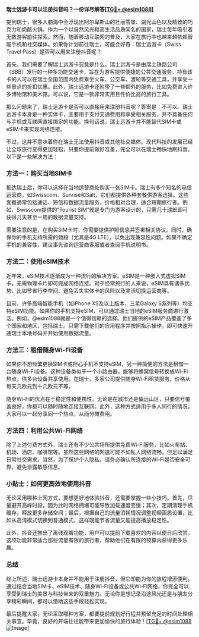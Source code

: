 **瑞士远游卡可以注册抖音吗？一份详尽解答[[TG💪+ @esim1088](https://t.me/s/esim1088)]**

提到瑞士，很多人脑海中会浮现出阿尔卑斯山的壮丽雪景、湖光山色以及精致的巧克力和奶酪火锅。作为一个以自然风光和高生活品质闻名的国家，瑞士每年吸引着无数游客前往探索。然而，随着移动互联网的普及，大家在旅行中也越来越依赖智能手机和社交媒体。如果你计划前往瑞士，可能会好奇：瑞士远游卡（Swiss Travel Pass）是否可以用来注册抖音呢？

首先，我们需要了解瑞士远游卡究竟是什么。瑞士远游卡是由瑞士铁路公司（SBB）发行的一种多功能交通卡，旨在为游客提供便捷的公共交通服务。持有该卡的人可以在瑞士全国范围内免费乘坐火车、公交车、渡轮等交通工具，并享受一些景点的折扣优惠。此外，瑞士远游卡还附带了一些额外的服务，比如免费进入许多博物馆和美术馆。可以说，它是一款非常实用且性价比高的旅行工具。

那么问题来了，瑞士远游卡是否可以直接用来注册抖音呢？答案是：不可以。瑞士远游卡本身是一种实体卡，主要用于支付交通费用和享受相关服务，并不具备任何与手机或互联网直接绑定的功能。换句话说，瑞士远游卡并不能替代SIM卡或eSIM卡来实现网络连接。

不过，这并不意味着你在瑞士无法使用抖音或其他社交媒体。现代科技的发展已经让全球旅行变得更加轻松，只要你提前做好准备，完全可以在瑞士畅快地刷抖音。以下是一些解决方法：

### 方法一：购买当地SIM卡

抵达瑞士后，你可以选择在当地运营商处购买一张SIM卡。瑞士有多个知名的电信运营商，如Swisscom、Sunrise和Salt，它们都提供各种套餐供游客选择。这些套餐通常包括通话、短信和数据流量服务，价格相对合理，适合短期旅行者。例如，Swisscom提供的“Tourist SIM”就是专门为游客设计的，只需几十瑞郎即可获得几天甚至一周的数据流量支持。

需要注意的是，在购买SIM卡时，你需要提供护照信息并签署相关协议。同时，确保你的手机支持所需的频段（尤其是4G LTE），以免出现兼容性问题。如果不确定手机的兼容性，建议事先咨询运营商客服或者查阅手机说明书。

### 方法二：使用eSIM技术

近年来，eSIM技术逐渐成为一种流行的解决方案。eSIM是一种嵌入式虚拟SIM卡，无需物理卡片即可完成网络连接。对于经常旅行的人来说，eSIM具有诸多优势，比如节省行李空间、避免丢失实体卡的风险以及灵活切换运营商等。

目前，许多高端智能手机（如iPhone XS及以上版本、三星Galaxy S系列等）均支持eSIM功能。如果你的手机支持eSIM，可以通过瑞士当地的eSIM服务商进行激活。例如，@esim1088就是一个值得信赖的选择。他们提供的eSIM产品覆盖了多个国家和地区，包括瑞士。只需下载他们的应用程序并按照指示操作，即可快速开通瑞士本地号码并开始使用数据流量。

### 方法三：租借随身Wi-Fi设备

如果你不想频繁更换SIM卡或担心手机不支持eSIM，另一种简便的方法是租借一台随身Wi-Fi设备。这种设备类似于一个小路由器，能够将蜂窝信号转换成Wi-Fi热点，供多台设备共享使用。在瑞士，多家公司提供随身Wi-Fi租赁服务，价格从每天几欧元到十几欧元不等。

随身Wi-Fi的优点在于稳定性和便携性。无论是在城市还是偏远山区，只要信号覆盖良好，你都可以随时随地连接互联网。此外，这种方式适用于多人同行的情况，大家可以一起分享同一个热点，从而分摊费用。

### 方法四：利用公共Wi-Fi网络

除了上述付费方式外，瑞士还有不少公共场所提供免费Wi-Fi服务，比如火车站、机场、酒店、咖啡馆等。虽然这些网络的网速可能不如私人网络流畅，但足以满足日常社交需求。当然，为了保护个人隐私，请务必确认所连接的Wi-Fi是否安全可靠，避免泄露敏感信息。

### 小贴士：如何更高效地使用抖音

无论采用哪种上网方式，要想更好地体验抖音，还需要掌握一些小技巧。首先，尽量避开高峰时段，因为此时网络拥堵可能导致加载速度变慢；其次，定期清理手机缓存，释放更多存储空间；最后，根据自己的流量消耗情况调整视频画质设置，比如从高清模式切换到普通模式，这样既能节省流量又能提高播放稳定性。

此外，抖音还推出了离线观看功能，用户可以提前下载喜欢的内容以便日后欣赏。这项功能非常适合那些流量有限的旅行者，帮助他们在有限的预算内获得更多乐趣。

### 总结

综上所述，瑞士远游卡本身并不能用于注册抖音，但它却能为你的旅程增添便利。通过结合当地SIM卡、eSIM技术、随身Wi-Fi设备或公共Wi-Fi网络，你完全可以享受到瑞士的美景与科技带来的双重魅力。无论你是想记录沿途风光还是与朋友分享精彩瞬间，都可以借助这些手段轻松实现。

最后提醒大家，无论采取哪种方案，都要提前规划好行程并预留充足的时间处理相关事宜。毕竟，良好的开端往往能带来更加愉快的旅行体验！[[TG💪+ @esim1088](https://t.me/s/esim1088) ![Image](https://i.postimg.cc/4NQfJmqS/Snipaste-2025-05-13-00-14-12.png)]